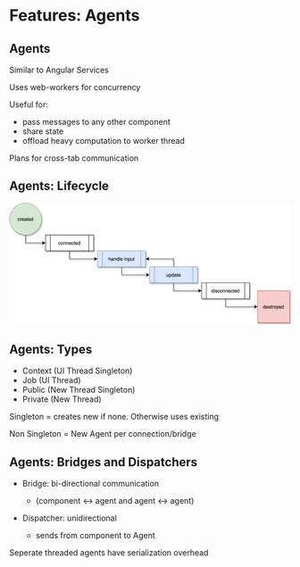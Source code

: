 # Features: Agents

## Agents

Similar to Angular Services

Uses web-workers for concurrency

Useful for:

- pass messages to any other component
- share state
- offload heavy computation to worker thread

<div class="notes">
Plans for cross-tab communication
</div>

## Agents: Lifecycle

<img class="no-border" src="./assets/agentsv4.png" />

## Agents: Types

- Context (UI Thread Singleton)
- Job (UI Thread)
- Public (New Thread Singleton)
- Private (New Thread)

<div class="notes">
Singleton = creates new if none. Otherwise uses existing

Non Singleton = New Agent per connection/bridge

</div>

## Agents: Bridges and Dispatchers

- Bridge: bi-directional communication

  - (component <-> agent and agent <-> agent)

- Dispatcher: unidirectional
  - sends from component to Agent

<div class="notes">
Seperate threaded agents have serialization overhead
</div>
